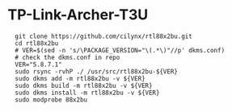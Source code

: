 # TP-Link-Archer-T3U

      git clone https://github.com/cilynx/rtl88x2bu.git
      cd rtl88x2bu
      # VER=$(sed -n 's/\PACKAGE_VERSION="\(.*\)"//p' dkms.conf)
      # check the dkms.conf in repo
      VER="5.8.7.1"
      sudo rsync -rvhP ./ /usr/src/rtl88x2bu-${VER}
      sudo dkms add -m rtl88x2bu -v ${VER}
      sudo dkms build -m rtl88x2bu -v ${VER}
      sudo dkms install -m rtl88x2bu -v ${VER}
      sudo modprobe 88x2bu
